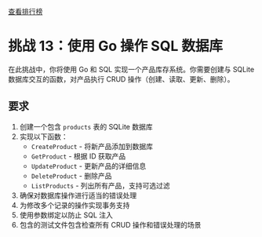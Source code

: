 [查看排行榜](SCOREBOARD.md)

# 挑战 13：使用 Go 操作 SQL 数据库

在此挑战中，你将使用 Go 和 SQL 实现一个产品库存系统。你需要创建与 SQLite 数据库交互的函数，对产品执行 CRUD 操作（创建、读取、更新、删除）。

## 要求

1. 创建一个包含 `products` 表的 SQLite 数据库  
2. 实现以下函数：  
   - `CreateProduct` - 将新产品添加到数据库  
   - `GetProduct` - 根据 ID 获取产品  
   - `UpdateProduct` - 更新产品的详细信息  
   - `DeleteProduct` - 删除产品  
   - `ListProducts` - 列出所有产品，支持可选过滤  
3. 确保对数据库操作进行适当的错误处理  
4. 为修改多个记录的操作实现事务支持  
5. 使用参数绑定以防止 SQL 注入  
6. 包含的测试文件包含检查所有 CRUD 操作和错误处理的场景